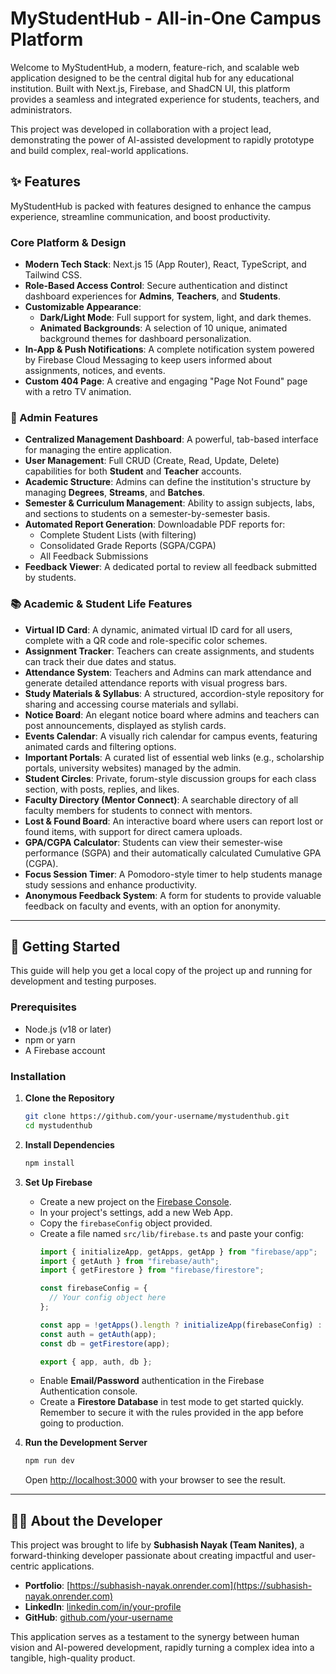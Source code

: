 # MyStudentHub - All-in-One Campus Platform

Welcome to MyStudentHub, a modern, feature-rich, and scalable web application designed to be the central digital hub for any educational institution. Built with Next.js, Firebase, and ShadCN UI, this platform provides a seamless and integrated experience for students, teachers, and administrators.

This project was developed in collaboration with a project lead, demonstrating the power of AI-assisted development to rapidly prototype and build complex, real-world applications.

## ✨ Features

MyStudentHub is packed with features designed to enhance the campus experience, streamline communication, and boost productivity.

### Core Platform & Design
- **Modern Tech Stack**: Next.js 15 (App Router), React, TypeScript, and Tailwind CSS.
- **Role-Based Access Control**: Secure authentication and distinct dashboard experiences for **Admins**, **Teachers**, and **Students**.
- **Customizable Appearance**:
    - **Dark/Light Mode**: Full support for system, light, and dark themes.
    - **Animated Backgrounds**: A selection of 10 unique, animated background themes for dashboard personalization.
- **In-App & Push Notifications**: A complete notification system powered by Firebase Cloud Messaging to keep users informed about assignments, notices, and events.
- **Custom 404 Page**: A creative and engaging "Page Not Found" page with a retro TV animation.

### 👤 Admin Features
- **Centralized Management Dashboard**: A powerful, tab-based interface for managing the entire application.
- **User Management**: Full CRUD (Create, Read, Update, Delete) capabilities for both **Student** and **Teacher** accounts.
- **Academic Structure**: Admins can define the institution's structure by managing **Degrees**, **Streams**, and **Batches**.
- **Semester & Curriculum Management**: Ability to assign subjects, labs, and sections to students on a semester-by-semester basis.
- **Automated Report Generation**: Downloadable PDF reports for:
    - Complete Student Lists (with filtering)
    - Consolidated Grade Reports (SGPA/CGPA)
    - All Feedback Submissions
- **Feedback Viewer**: A dedicated portal to review all feedback submitted by students.

### 📚 Academic & Student Life Features
- **Virtual ID Card**: A dynamic, animated virtual ID card for all users, complete with a QR code and role-specific color schemes.
- **Assignment Tracker**: Teachers can create assignments, and students can track their due dates and status.
- **Attendance System**: Teachers and Admins can mark attendance and generate detailed attendance reports with visual progress bars.
- **Study Materials & Syllabus**: A structured, accordion-style repository for sharing and accessing course materials and syllabi.
- **Notice Board**: An elegant notice board where admins and teachers can post announcements, displayed as stylish cards.
- **Events Calendar**: A visually rich calendar for campus events, featuring animated cards and filtering options.
- **Important Portals**: A curated list of essential web links (e.g., scholarship portals, university websites) managed by the admin.
- **Student Circles**: Private, forum-style discussion groups for each class section, with posts, replies, and likes.
- **Faculty Directory (Mentor Connect)**: A searchable directory of all faculty members for students to connect with mentors.
- **Lost & Found Board**: An interactive board where users can report lost or found items, with support for direct camera uploads.
- **GPA/CGPA Calculator**: Students can view their semester-wise performance (SGPA) and their automatically calculated Cumulative GPA (CGPA).
- **Focus Session Timer**: A Pomodoro-style timer to help students manage study sessions and enhance productivity.
- **Anonymous Feedback System**: A form for students to provide valuable feedback on faculty and events, with an option for anonymity.

---

## 🚀 Getting Started

This guide will help you get a local copy of the project up and running for development and testing purposes.

### Prerequisites
- Node.js (v18 or later)
- npm or yarn
- A Firebase account

### Installation

1. **Clone the Repository**
   ```sh
   git clone https://github.com/your-username/mystudenthub.git
   cd mystudenthub
   ```

2. **Install Dependencies**
   ```sh
   npm install
   ```

3. **Set Up Firebase**
   - Create a new project on the [Firebase Console](https://console.firebase.google.com/).
   - In your project's settings, add a new Web App.
   - Copy the `firebaseConfig` object provided.
   - Create a file named `src/lib/firebase.ts` and paste your config:
     ```typescript
     import { initializeApp, getApps, getApp } from "firebase/app";
     import { getAuth } from "firebase/auth";
     import { getFirestore } from "firebase/firestore";

     const firebaseConfig = {
       // Your config object here
     };

     const app = !getApps().length ? initializeApp(firebaseConfig) : getApp();
     const auth = getAuth(app);
     const db = getFirestore(app);

     export { app, auth, db };
     ```
   - Enable **Email/Password** authentication in the Firebase Authentication console.
   - Create a **Firestore Database** in test mode to get started quickly. Remember to secure it with the rules provided in the app before going to production.

4. **Run the Development Server**
   ```sh
   npm run dev
   ```
   Open [http://localhost:3000](http://localhost:3000) with your browser to see the result.

---

## 👨‍💻 About the Developer

This project was brought to life by **Subhasish Nayak (Team Nanites)**, a forward-thinking developer passionate about creating impactful and user-centric applications.

- **Portfolio**: [https://subhasish-nayak.onrender.com](https://subhasish-nayak.onrender.com)
- **LinkedIn**: [linkedin.com/in/your-profile](https://linkedin.com/in/your-profile)
- **GitHub**: [github.com/your-username](https://github.com/your-username)


This application serves as a testament to the synergy between human vision and AI-powered development, rapidly turning a complex idea into a tangible, high-quality product.
